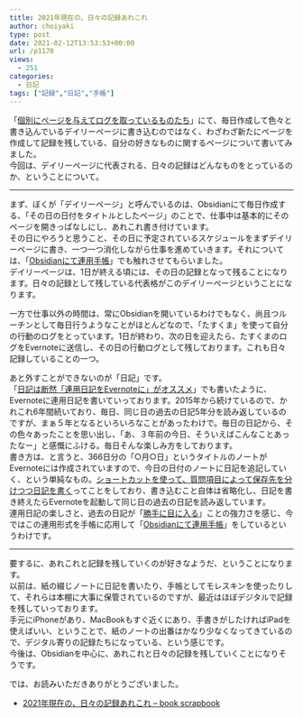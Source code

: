 ```yaml
---
title: 2021年現在の、日々の記録あれこれ
author: choiyaki
type: post
date: 2021-02-12T13:53:53+00:00
url: /p1170
views:
  - 251
categories:
  - 日記
tags: ["記録","日記","手帳"]
---
```


<!--
- さて、何を書こうかなー、というところに、discordでの倉下さんの問い。
	- 「そういえば、皆さんは日記や手帳などに日々の記録って残されてますか（デジタルでも可）。」
- というのがあった。これについて書こうかなぁ、と。
- まず、日記書いてる。Evernoteに、連用形式で。
- あとは、家で過ごしてる時はたすくまでログをとってるので、行動の記録が残ってる。
- 仕事中はObsidianにてタスクリストを作成して、それに沿って行動して、なんか思いついたりタスクに関するメモはそこに書き加えている。それが日々の記録ということになりますよね。
-->

「[個別にページを与えてログを取っているものたち][1]」にて、毎日作成して色々と書き込んでいるデイリーページに書き込むのではなく、わざわざ新たにページを作成して記録を残している、自分の好きなものに関するページについて書いてみました。  
今回は、デイリーページに代表される、日々の記録はどんなものをとっているのか、ということについて。

* * *

まず、ぼくが「デイリーページ」と呼んでいるのは、Obsidianにて毎日作成する、「その日の日付をタイトルとしたページ」のことで、仕事中は基本的にそのページを開きっぱなしにし、あれこれ書き付けています。  
その日にやろうと思うこと、その日に予定されているスケジュールをまずデイリーページに書き、一つ一つ消化しながら仕事を進めていきます。それについては、「[Obsidianにて連用手帳][2]」でも触れさせてもらいました。  
デイリーページは、1日が終える頃には、その日の記録となって残ることになります。日々の記録として残している代表格がこのデイリーページということになります。

一方で仕事以外の時間は、常にObsidianを開いているわけでもなく、尚且つルーチンとして毎日行うようなことがほとんどなので、「たすくま」を使って自分の行動のログをとっています。1日が終わり、次の日を迎えたら、たすくまのログをEvernoteに送信し、その日の行動ログとして残しております。これも日々記録していることの一つ。

あと外すことができないのが「日記」です。  
「[日記は断然「連用日記をEvernoteに」がオススメ][3]」でも書いたように、Evernoteに連用日記を書いていっております。2015年から続けているので、かれこれ6年間続いており、毎日、同じ日の過去の日記5年分を読み返しているのですが、まぁ５年となるといろいろなことがあったわけで。毎日の日記から、その色々あったことを思い出し、「あ、３年前の今日、そういえばこんなことあったなー」と感慨にふける。毎日そんな楽しみ方をしております。  
書き方は、と言うと、366日分の「○月○日」というタイトルのノートがEvernoteには作成されていますので、今日の日付のノートに日記を追記していく、という単純なもの。[ショートカットを使って、質問項目によって保存先を分けつつ日記を書く][4]ってことをしており、書き込むこと自体は省略化し、日記を書き終えたらEvernoteを起動して同じ日の過去の日記を読み返しています。  
連用日記の楽しさと、過去の日記が「[勝手に目に入る][5]」ことの強力さを感じ、今ではこの連用形式を手帳に応用して「[Obsidianにて連用手帳][2]」をしているというわけです。

* * *

要するに、あれこれと記録を残していくのが好きなようだ、ということになります。  
以前は、紙の綴じノートに日記を書いたり、手帳としてモレスキンを使ったりして、それらは本棚に大事に保管されているのですが、最近はほぼデジタルで記録を残していっております。  
手元にiPhoneがあり、MacBookもすぐ近くにあり、手書きがしたければiPadを使えばいい、ということで、紙のノートの出番はかなり少なくなってきているので、デジタル寄りの記録たちになっている、という感じです。  
今後は、Obsidianを中心に、あれこれと日々の記録を残していくことになりそうです。

では、お読みいただきありがとうございました。

  * [2021年現在の、日々の記録あれこれ &#8211; book scrapbook][6]

 [1]: https://scrapbox.io/choiyaki-hondana/%E5%80%8B%E5%88%A5%E3%81%AB%E3%83%9A%E3%83%BC%E3%82%B8%E3%82%92%E4%B8%8E%E3%81%88%E3%81%A6%E3%83%AD%E3%82%B0%E3%82%92%E5%8F%96%E3%81%A3%E3%81%A6%E3%81%84%E3%82%8B%E3%82%82%E3%81%AE%E3%81%9F%E3%81%A1
 [2]: https://scrapbox.io/choiyaki-hondana/Obsidian%E3%81%AB%E3%81%A6%E9%80%A3%E7%94%A8%E6%89%8B%E5%B8%B3
 [3]: https://scrapbox.io/choiyaki-hondana/%E6%97%A5%E8%A8%98%E3%81%AF%E6%96%AD%E7%84%B6%E3%80%8C%E9%80%A3%E7%94%A8%E6%97%A5%E8%A8%98%E3%82%92Evernote%E3%81%AB%E3%80%8D%E3%81%8C%E3%82%AA%E3%82%B9%E3%82%B9%E3%83%A1
 [4]: https://scrapbox.io/choiyaki-hondana/%E3%82%B7%E3%83%A7%E3%83%BC%E3%83%88%E3%82%AB%E3%83%83%E3%83%88%E3%82%92%E4%BD%BF%E3%81%A3%E3%81%A6%E3%80%81%E8%B3%AA%E5%95%8F%E9%A0%85%E7%9B%AE%E3%81%AB%E3%82%88%E3%81%A3%E3%81%A6%E4%BF%9D%E5%AD%98%E5%85%88%E3%82%92%E5%88%86%E3%81%91%E3%81%A4%E3%81%A4%E6%97%A5%E8%A8%98%E3%82%92%E6%9B%B8%E3%81%8F
 [5]: https://scrapbox.io/choiyaki-hondana/%E5%8B%9D%E6%89%8B%E3%81%AB%E7%9B%AE%E3%81%AB%E5%85%A5%E3%82%8B
 [6]: https://scrapbox.io/choiyaki-hondana/2021%E5%B9%B4%E7%8F%BE%E5%9C%A8%E3%81%AE%E3%80%81%E6%97%A5%E3%80%85%E3%81%AE%E8%A8%98%E9%8C%B2%E3%81%82%E3%82%8C%E3%81%93%E3%82%8C
